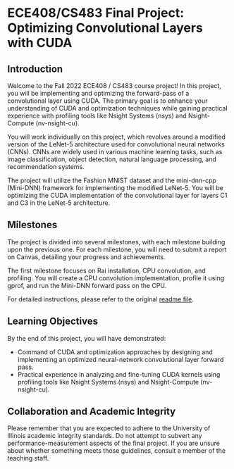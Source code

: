 # ECE408/CS483 Final Project: Optimizing Convolutional Layers with CUDA
## Introduction
Welcome to the Fall 2022 ECE408 / CS483 course project! In this project, you will be implementing and optimizing the forward-pass of a convolutional layer using CUDA. The primary goal is to enhance your understanding of CUDA and optimization techniques while gaining practical experience with profiling tools like Nsight Systems (nsys) and Nsight-Compute (nv-nsight-cu).

You will work individually on this project, which revolves around a modified version of the LeNet-5 architecture used for convolutional neural networks (CNNs). CNNs are widely used in various machine learning tasks, such as image classification, object detection, natural language processing, and recommendation systems.

The project will utilize the Fashion MNIST dataset and the mini-dnn-cpp (Mini-DNN) framework for implementing the modified LeNet-5. You will be optimizing the CUDA implementation of the convolutional layer for layers C1 and C3 in the LeNet-5 architecture.

## Milestones
The project is divided into several milestones, with each milestone building upon the previous one. For each milestone, you will need to submit a report on Canvas, detailing your progress and achievements.

The first milestone focuses on Rai installation, CPU convolution, and profiling. You will create a CPU convolution implementation, profile it using gprof, and run the Mini-DNN forward pass on the CPU.

For detailed instructions, please refer to the original [readme file](./Project/README.md).

## Learning Objectives
By the end of this project, you will have demonstrated:
* Command of CUDA and optimization approaches by designing and implementing an optimized neural-network convolutional layer forward pass.
* Practical experience in analyzing and fine-tuning CUDA kernels using profiling tools like Nsight Systems (nsys) and Nsight-Compute (nv-nsight-cu).

## Collaboration and Academic Integrity
Please remember that you are expected to adhere to the University of Illinois academic integrity standards. Do not attempt to subvert any performance-measurement aspects of the final project. If you are unsure about whether something meets those guidelines, consult a member of the teaching staff.
